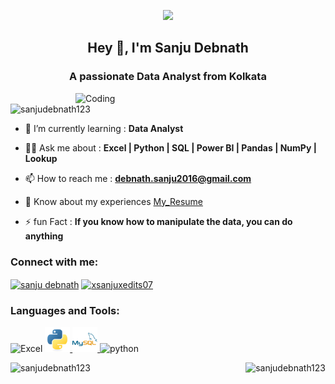 <p align="center">
  <img width="1000" src="Hello, I’m Sanju Debnath. Data Analyst.png">
</p>

<h2 align="center">Hey 👋, I'm Sanju Debnath</h2>
<h3 align="center">A passionate Data Analyst from Kolkata</h3>
<img align="right" alt="Coding" width="400" src="https://imarticus.org/blog/wp-content/uploads/2017/10/scopet.gif"
<p align="left"> <img src="https://komarev.com/ghpvc/?username=sanjudebnath123&label=Profile%20views&color=0e75b6&style=flat" alt="sanjudebnath123" /> </p>

- 🌱 I’m currently learning : **Data Analyst**

- 👨‍💻 Ask me about : **Excel | Python | SQL | Power BI | Pandas | NumPy | Lookup**

- 📫 How to reach me : **debnath.sanju2016@gmail.com**
  
- 📄 Know about my experiences [My_Resume](https://github.com/Sanjudebnath123/Sanjudebnath123/blob/main/SANJU%20DEBNATH%20RESUME.pdf)
  
- ⚡ fun Fact : **If you know how to manipulate the data, you can do anything**

<h3 align="left">Connect with me:</h3>
<p align="left">
<a href="https://linkedin.com/in/sanju debnath" target="blank"><img align="center" src="https://raw.githubusercontent.com/rahuldkjain/github-profile-readme-generator/master/src/images/icons/Social/linked-in-alt.svg" alt="sanju debnath" height="30" width="40" /></a>
<a href="https://instagram.com/xsanjuxedits07" target="blank"><img align="center" src="https://raw.githubusercontent.com/rahuldkjain/github-profile-readme-generator/master/src/images/icons/Social/instagram.svg" alt="xsanjuxedits07" height="30" width="40" /></a>
</p>

<h3 align="left">Languages and Tools:</h3>
<p align="left" <a target="_blank" rel="noreferrer"> <img src="https://raw.githubusercontent.com/D4Vinci/Dr0p1t-Framework/master/icons/Microsoft-Excel.ico" alt="Excel" width="40" height="40" /> </a> <a href="https://www.python.org" target="_blank" rel="noreferrer"> <img src="https://raw.githubusercontent.com/devicons/devicon/master/icons/python/python-original.svg" alt="python" width="40" height="40"/> </a> <a href="https://www.mysql.com/" target="_blank" rel="noreferrer"> <img src="https://raw.githubusercontent.com/devicons/devicon/master/icons/mysql/mysql-original-wordmark.svg" alt="mysql" width="40" height="40"/> </a> <a  target="_blank" rel="noreferrer"> <img src="https://github.com/microsoft/PowerBI-Icons/blob/main/PNG/Power-BI.png" alt="python" width="25" height="35"/> </a> </p> 

<p><img align="right" src="https://github-readme-stats.vercel.app/api?username=sanjudebnath123&show_icons=true&locale=en" alt="sanjudebnath123" /></p>
<p><img align="left" src="https://github-readme-streak-stats.herokuapp.com/?user=sanjudebnath123&" alt="sanjudebnath123" /></p>
